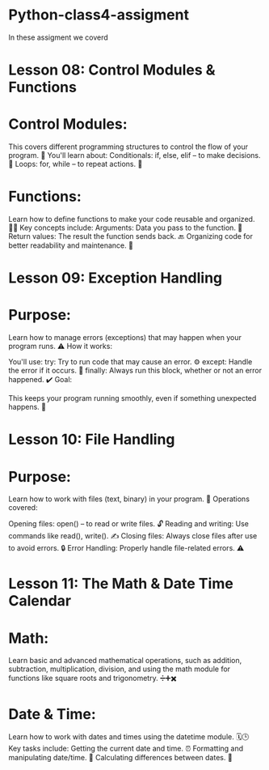 # Python-class4-assigment

In these assigment we coverd

 # Lesson 08: Control Modules & Functions
 # Control Modules:
This covers different programming structures to control the flow of your program. 🔄
You'll learn about:
Conditionals: if, else, elif – to make decisions. 🤔
Loops: for, while – to repeat actions. 🔁
 # Functions:
Learn how to define functions to make your code reusable and organized. 🧑‍💻
Key concepts include:
Arguments: Data you pass to the function. 🎯
Return values: The result the function sends back. 🔙
Organizing code for better readability and maintenance. 📝

# Lesson 09: Exception Handling
 # Purpose:

Learn how to manage errors (exceptions) that may happen when your program runs. ⚠️
How it works:

You'll use:
try: Try to run code that may cause an error. ⚙️
except: Handle the error if it occurs. 🚫
finally: Always run this block, whether or not an error happened. ✔️
Goal:

This keeps your program running smoothly, even if something unexpected happens. 💪

# Lesson 10: File Handling
# Purpose:

Learn how to work with files (text, binary) in your program. 📂
Operations covered:

Opening files: open() – to read or write files. 🔓
Reading and writing: Use commands like read(), write(). ✍️
Closing files: Always close files after use to avoid errors. 🔒
Error Handling: Properly handle file-related errors. ⚠️

# Lesson 11: The Math & Date Time Calendar
# Math:

Learn basic and advanced mathematical operations, such as addition, subtraction, multiplication, division, and using the math module for functions like square roots and trigonometry. ➗➕✖️
# Date & Time:

Learn how to work with dates and times using the datetime module. 🗓️🕒
Key tasks include:
Getting the current date and time. ⏰
Formatting and manipulating date/time. 🔧
Calculating differences between dates. 📆
